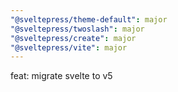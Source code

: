 ```yaml
---
"@sveltepress/theme-default": major
"@sveltepress/twoslash": major
"@sveltepress/create": major
"@sveltepress/vite": major
---
```


feat: migrate svelte to v5
